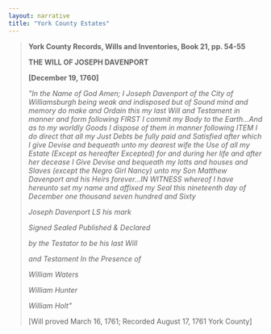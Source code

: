 ```yaml
---
layout: narrative
title: "York County Estates"
---
```



> **York County Records, Wills and Inventories, Book 21, pp. 54-55**
>
> **THE WILL OF JOSEPH DAVENPORT**
>
> **[December 19, 1760]**
>
> *"In the Name of God Amen; I Joseph Davenport of the City of Williamsburgh being weak and indisposed but of Sound mind and memory do make and Ordain this my last Will and Testament in manner and form following FIRST I commit my Body to the Earth...And as to my worldly Goods I dispose of them in manner following ITEM I do direct that all my Just Debts be fully paid and Satisfied after which I give Devise and bequeath unto my dearest wife the Use of all my Estate (Except as hereafter Excepted) for and during her life and after her decease I Give Devise and bequeath my lotts and houses and Slaves (except the Negro Girl Nancy) unto my Son Matthew Davenport and his Heirs forever...IN WITNESS whereof I have hereunto set my name and affixed my Seal this nineteenth day of December one thousand seven hundred and Sixty*
>
> *Joseph Davenport LS his mark*
>
> *Signed Sealed Published & Declared*
>
> *by the Testator to be his last Will*
>
> *and Testament In the Presence of*
>
> *William Waters*
>
> *William Hunter*
>
> *William Holt"*
>
> [Will proved March 16, 1761; Recorded August 17, 1761 York County]

